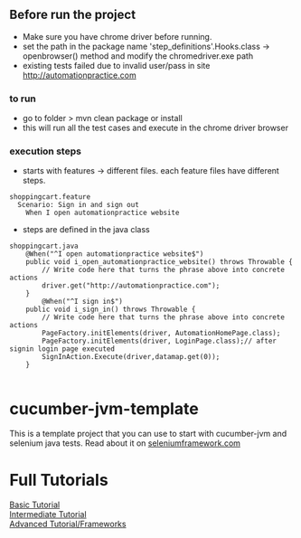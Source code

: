 ## Before run the project 
- Make sure you have chrome driver before running. 
-  set the path in the package name 'step_definitions'.Hooks.class -> openbrowser() method and modify the chromedriver.exe path
- existing tests failed due to invalid user/pass in site http://automationpractice.com
### to run
- go to folder > mvn clean package or install
-  this will run all the test cases and execute in the chrome driver browser

### execution steps
- starts with features -> different files. each feature files have different steps.
```
shoppingcart.feature
  Scenario: Sign in and sign out
    When I open automationpractice website
```
- steps are defined in the java class
```
shoppingcart.java
    @When("^I open automationpractice website$")
    public void i_open_automationpractice_website() throws Throwable {
        // Write code here that turns the phrase above into concrete actions
    	driver.get("http://automationpractice.com");
    }
        @When("^I sign in$")
    public void i_sign_in() throws Throwable {
        // Write code here that turns the phrase above into concrete actions
    	PageFactory.initElements(driver, AutomationHomePage.class);
		PageFactory.initElements(driver, LoginPage.class);// after signin login page executed
		SignInAction.Execute(driver,datamap.get(0));
    }
    
```

cucumber-jvm-template
=====================

This is a template project that you can use to start with cucumber-jvm and selenium java tests. Read about it on [seleniumframework.com](http://www.seleniumframework.com/cucumber-jvm-3/cucumber-jvm-and-selenium/)

# Full Tutorials

[Basic Tutorial](http://www.seleniumframework.com/cucumber-jvm-3/cucumber-jvm-and-selenium/)  
[Intermediate Tutorial](http://www.seleniumframework.com/cucumber-jvm-3/parameterize-browser/)  
[Advanced Tutorial/Frameworks](http://www.seleniumframework.com/cucumber-jvm-3/what-are-frameworks/)
